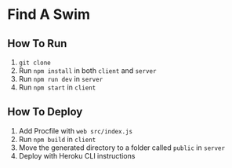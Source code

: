 # Find A Swim

## How To Run
1) `git clone`
2) Run `npm install` in both `client` and `server`
3) Run `npm run dev` in `server`
4) Run `npm start` in `client`

## How To Deploy
1) Add Procfile with `web src/index.js`
2) Run `npm build` in `client`
3) Move the generated directory to a folder called `public` in `server`
5) Deploy with Heroku CLI instructions
